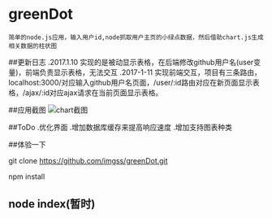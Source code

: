 greenDot
=============
    简单的node.js应用，输入用户id,node抓取用户主页的小绿点数据，然后借助chart.js生成相关数据的柱状图

##更新日志
.2017.1.10 实现的是被动显示表格，在后端修改github用户名(user变量)，前端负责显示表格，无法交互
.2017-1-11 实现前端交互，项目有三条路由，localhost:3000/对应输入github用户名页面，/user/:id路由对应在新页面显示表格，/ajax/:id对应ajax请求在当前页面显示表格。

##应用截图
![](https://github.com/imgss/greenDot/raw/master/image/chart.PNG "chart截图")

##ToDo
.优化界面
.增加数据库缓存来提高响应速度
.增加支持图表种类  

##体验一下

git clone https://github.com/imgss/greenDot.git

npm install

node index(暂时)
------------------